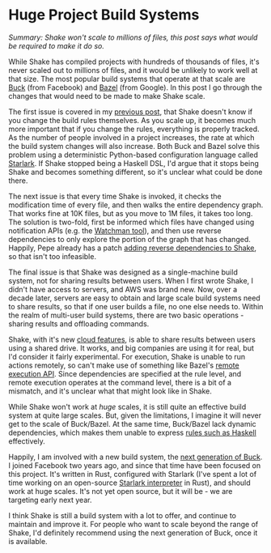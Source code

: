 # Huge Project Build Systems

_Summary: Shake won't scale to millions of files, this post says what would be required to make it do so._

While Shake has compiled projects with hundreds of thousands of files, it's never scaled out to millions of files, and it would be unlikely to work well at that size. The most popular build systems that operate at that scale are [Buck](https://buck.build/) (from Facebook) and [Bazel](https://bazel.build/) (from Google). In this post I go through the changes that would need to be made to make Shake scale.

The first issue is covered in my [previous post](https://neilmitchell.blogspot.com/2021/09/reflecting-on-shake-build-system.html), that Shake doesn't know if you change the build rules themselves. As you scale up, it becomes much more important that if you change the rules, everything is properly tracked. As the number of people involved in a project increases, the rate at which the build system changes will also increase. Both Buck and Bazel solve this problem using a deterministic Python-based configuration language called [Starlark](https://developers.facebook.com/blog/post/2021/04/08/rust-starlark-library/). If Shake stopped being a Haskell DSL, I'd argue that it stops being Shake and becomes something different, so it's unclear what could be done there.

The next issue is that every time Shake is invoked, it checks the modification time of every file, and then walks the entire dependency graph. That works fine at 10K files, but as you move to 1M files, it takes too long. The solution is two-fold, first be informed which files have changed using notification APIs (e.g. the [Watchman tool](https://facebook.github.io/watchman/)), and then use reverse dependencies to only explore the portion of the graph that has changed. Happily, Pepe already has a patch [adding reverse dependencies to Shake](https://github.com/ndmitchell/shake/pull/802), so that isn't too infeasible.

The final issue is that Shake was designed as a single-machine build system, not for sharing results between users. When I first wrote Shake, I didn't have access to servers, and AWS was brand new. Now, over a decade later, servers are easy to obtain and large scale build systems need to share results, so that if one user builds a file, no one else needs to. Within the realm of multi-user build systems, there are two basic operations - sharing results and offloading commands.

Shake, with it's new [cloud features](https://shakebuild.com/cloud), is able to share results between users using a shared drive. It works, and big companies are using it for real, but I'd consider it fairly experimental. For execution, Shake is unable to run actions remotely, so can't make use of something like Bazel's [remote execution API](https://bazel.build/remote-execution-services.html). Since dependencies are specified at the rule level, and remote execution operates at the command level, there is a bit of a mismatch, and it's unclear what that might look like in Shake.

While Shake won't work at _huge_ scales, it is still quite an effective build system at quite large scales. But, given the limitations, I imagine it will never get to the scale of Buck/Bazel. At the same time, Buck/Bazel lack dynamic dependencies, which makes them unable to express [rules such as Haskell](https://github.com/ghc-proposals/ghc-proposals/pull/245#issuecomment-890962688) effectively.

Happily, I am involved with a new build system, the [next generation of Buck](https://developers.facebook.com/blog/post/2021/07/01/future-of-buck/). I joined Facebook two years ago, and since that time have been focused on this project. It's written in Rust, configured with Starlark (I've spent a lot of time working on an open-source [Starlark interpreter](https://github.com/facebookexperimental/starlark-rust) in Rust), and should work at huge scales. It's not yet open source, but it will be - we are targeting early next year.

I think Shake is still a build system with a lot to offer, and continue to maintain and improve it. For people who want to scale beyond the range of Shake, I'd definitely recommend using the next generation of Buck, once it is available.
